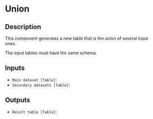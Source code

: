 
# Union 
## Description

 This component generates a new table that is the union of several input ones.

 The input tables must have the same schema.
 
## Inputs
* `Main dataset [Table]`: 
* `Secondary datasets [Table]`: 

## Outputs
* `Result table [Table]`: 

